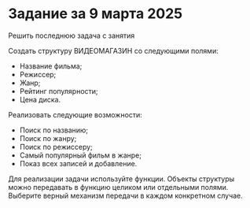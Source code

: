 # Задание за 9 марта 2025
Решить последнюю задача с занятия

Создать структуру ВИДЕОМАГАЗИН со следующими
полями:

- Название фильма;
- Режиссер;
- Жанр;
- Рейтинг популярности;
- Цена диска.

Реализовать следующие возможности:

- Поиск по названию;
- Поиск по жанру;
- Поиск по режиссеру;
- Самый популярный фильм в жанре;
- Показ всех записей и добавление.

Для реализации задачи используйте функции. Объекты
структуры можно передавать в функцию целиком или
отдельными полями. Выберите верный механизм передачи в каждом конкретном случае.
